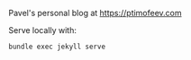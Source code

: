 Pavel's personal blog at https://ptimofeev.com

Serve locally with:
```
bundle exec jekyll serve
```
